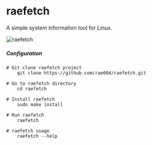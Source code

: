 # raefetch
A simple system information tool for Linux.

![raefetch](https://rae-portfolio-cdn.s3.us-east-2.amazonaws.com/Screenshot+from+2021-02-07+21-52-09.png)

##### Configuration
```
# Git clone raefetch project
    git clone https://github.com/rae004/raefetch.git

# Go to raefetch directory
    cd raefetch

# Install raefetch
    sudo make install

# Run raefetch
    raefetch

# raefetch usage
    raefetch --help
```